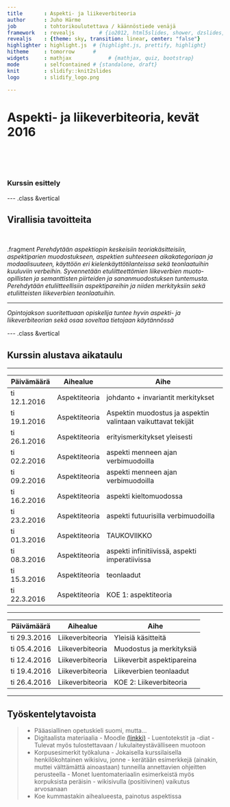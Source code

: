 ```yaml
---
title       : Aspekti- ja liikeverbiteoria
author      : Juho Härme
job         : tohtorikoulutettava / käännöstiede venäjä
framework   : revealjs        # {io2012, html5slides, shower, dzslides, ...}
revealjs    : {theme: sky, transition: linear, center: "false"}
highlighter : highlight.js  # {highlight.js, prettify, highlight}
hitheme     : tomorrow      # 
widgets     : mathjax            # {mathjax, quiz, bootstrap}
mode        : selfcontained # {standalone, draft}
knit        : slidify::knit2slides
logo        : slidify_logo.png

---
```


<link rel="stylesheet" type="text/css" href="tyylit.css">

<script src="http://ajax.googleapis.com/ajax/libs/jquery/1.9.1/jquery.min.js"></script>
<!--
[Kurssin sisällysluettelo](../index.html)
Siirrä tämä ylätunnisteeksi!
-->

# Aspekti- ja liikeverbiteoria, kevät 2016

<br><br><br>

### Kurssin esittely

--- .class &vertical

## Virallisia tavoitteita

<br>

.fragment *Perehdytään aspektiopin <span class='fragment highlight-red'>keskeisiin teoriakäsitteisiin</span>,
<span class='fragment highlight-blue'>aspektiparien muodostukseen</span>, <span class='fragment highlight-red'>aspektien suhteeseen aikakategoriaan ja modaalisuuteen</span>,
<span class='fragment highlight-blue'>käyttöön eri kielenkäyttötilanteissa</span> sekä  <span class='fragment highlight-red'>teonlaatuihin</span> kuuluviin
verbeihin. Syvennetään etuliitteettömien <span class='fragment highlight-blue'>liikeverbien muoto-opillisten ja
semanttisten piirteiden ja sananmuodostuksen tuntemusta</span>. Perehdytään
<span class='fragment highlight-red'>etuliitteellisiin aspektipareihin</span> ja niiden merkityksiin sekä
<span class='fragment highlight-blue'>etuliitteisten liikeverbien teonlaatuihin</span>.*

***

*Opintojakson suoritettuaan opiskelija tuntee hyvin aspekti- ja
liikeverbiteoria<span class='fragment highlight-red'>n</span> sekä osaa soveltaa tietojaan käytännössä*

--- .class &vertical

## Kurssin alustava aikataulu

***

Päivämäärä   | Aihealue         | Aihe
------------ | ---------        | ------
ti 12.1.2016 | Aspektiteoria    | johdanto + invariantit merkitykset
ti 19.1.2016 | Aspektiteoria    | Aspektin muodostus ja aspektin valintaan vaikuttavat tekijät
ti 26.1.2016 | Aspektiteoria    | erityismerkitykset yleisesti
ti 02.2.2016 | Aspektiteoria    | aspekti menneen ajan verbimuodoilla
ti 09.2.2016 | Aspektiteoria    | aspekti menneen ajan verbimuodoilla
ti 16.2.2016 | Aspektiteoria    | aspekti kieltomuodossa
ti 23.2.2016 | Aspektiteoria    | aspekti futuurisilla verbimuodoilla
ti 01.3.2016 | Aspektiteoria    | <span class='b'>TAUKOVIIKKO</span>
ti 08.3.2016 | Aspektiteoria    | aspekti infinitiivissä, aspekti imperatiivissa
ti 15.3.2016 | Aspektiteoria    | teonlaadut
ti 22.3.2016 | Aspektiteoria    | <span class='r'>KOE 1: aspektiteoria</span>

***


Päivämäärä   | Aihealue         | Aihe
------------ | ---------        | ------
ti 29.3.2016 | Liikeverbiteoria | Yleisiä käsitteitä
ti 05.4.2016 | Liikeverbiteoria | Muodostus ja merkityksiä
ti 12.4.2016 | Liikeverbiteoria | Liikeverbit aspektipareina
ti 19.4.2016 | Liikeverbiteoria | Liikeverbien teonlaadut
ti 26.4.2016 | Liikeverbiteoria | <span class='r'>KOE 2: Liikeverbiteoria</span>


---

## Työskentelytavoista

>- Pääasiallinen opetuskieli suomi, mutta...
>- Digitaalista materiaalia
    - Moodle [(linkki)](https://learning2.uta.fi/course/view.php?id=7339)
    - Luentotekstit ja -diat
    - Tulevat myös tulostettavaan / lukulaiteystävälliseen muotoon
>- Korpusesimerkit työkaluna
    - Jokaisella kurssilaisella henkilökohtainen wikisivu, jonne
    - kerätään esimerkkejä <span class='fragment highlight-red'>(ainakin, muttei välttämättä ainoastaan)</span> tunneilla annettavien ohjeitten perusteella 
    - Monet luentomateriaalin esimerkeistä myös korpuksista peräisin
    - wikisivulla (positiivinen) vaikutus arvosanaan
>- Koe kummastakin aihealueesta, painotus aspektissa

<script>
$('ol.incremental li').addClass('fragment')//note to anyone reading this code, you may need to change to ul from ol depending on ordered vs unordered list
$('ul.incremental li').addClass('fragment')//note to anyone reading this code, you may need to change to ul from ol depending on ordered vs unordered list

</script>

